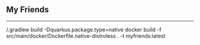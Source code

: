 ## My Friends

----


/.gradlew build -Dquarkus.package.type=native
docker build -f src/main/docker/Dockerfile.native-distroless . -t myfriends:latest